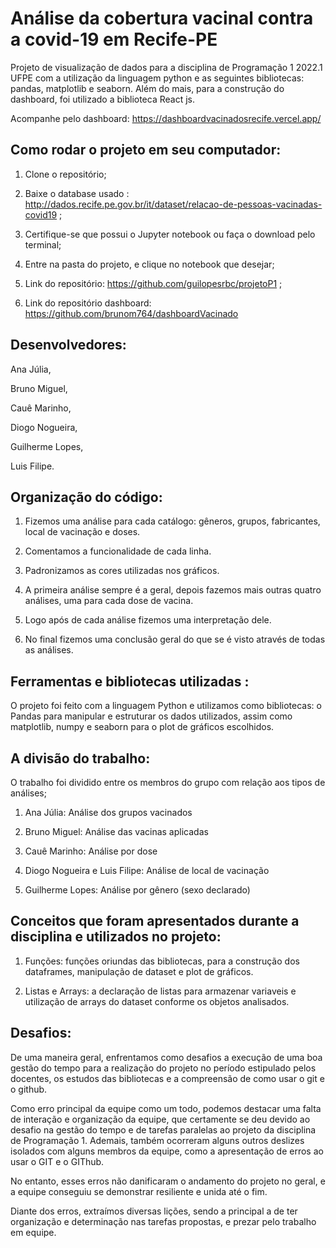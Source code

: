 # Análise da cobertura vacinal contra a covid-19 em Recife-PE
Projeto de visualização de dados para a disciplina de Programação 1 2022.1 UFPE com a utilização da linguagem python e as seguintes bibliotecas: pandas, matplotlib e seaborn. Além do mais, para a construção do dashboard, foi utilizado a biblioteca React js.

Acompanhe pelo dashboard: https://dashboardvacinadosrecife.vercel.app/

## Como rodar o projeto em seu computador:
  1) Clone o repositório;
  
  2) Baixe o database usado : http://dados.recife.pe.gov.br/it/dataset/relacao-de-pessoas-vacinadas-covid19 ;
  
  3) Certifique-se que possui o Jupyter notebook ou faça o download pelo terminal;
  
  4) Entre na pasta do projeto, e clique no notebook que desejar;
  
  5) Link do repositório: https://github.com/guilopesrbc/projetoP1 ;
  
  6) Link do repositório dashboard: https://github.com/brunom764/dashboardVacinado
  
  
## Desenvolvedores:
  Ana Júlia,
  
  Bruno Miguel,
  
  Cauê Marinho,
  
  Diogo Nogueira,
  
  Guilherme Lopes,
  
  Luis Filipe.
  
## Organização do código:
   1) Fizemos uma análise para cada catálogo: gêneros, grupos, fabricantes, local de vacinação e doses.
   
   2) Comentamos a funcionalidade de cada linha.
   
   3) Padronizamos as cores utilizadas nos gráficos.
   
   4) A primeira análise sempre é a geral, depois fazemos mais outras quatro análises, uma para cada dose de
vacina.

   5) Logo após de cada análise fizemos uma interpretação dele.
   
   6) No final fizemos uma conclusão geral do que se é visto através de todas as análises.
   
## Ferramentas e bibliotecas utilizadas :

  O projeto foi feito com a linguagem Python e utilizamos como bibliotecas: o Pandas para manipular e
estruturar os dados utilizados, assim como matplotlib, numpy e seaborn para o plot de gráficos
escolhidos.

## A divisão do trabalho:

   O trabalho foi dividido entre os membros do grupo com relação aos tipos de análises;
   1) Ana Júlia: Análise dos grupos vacinados
   
   2) Bruno Miguel: Análise das vacinas aplicadas
   
   3) Cauê Marinho: Análise por dose
   
   4) Diogo Nogueira e Luis Filipe: Análise de local de vacinação
   
   5) Guilherme Lopes: Análise por gênero (sexo declarado)
   
## Conceitos que foram apresentados durante a disciplina e utilizados no projeto:
  1) Funções: funções oriundas das bibliotecas, para a construção dos dataframes, manipulação de dataset e
plot de gráficos.

  2) Listas e Arrays: a declaração de listas para armazenar variaveis e utilização de arrays do dataset
conforme os objetos analisados.

## Desafios:
De uma maneira geral, enfrentamos como desafios a execução de uma boa gestão do tempo
para a realização do projeto no período estipulado pelos docentes, os estudos das
bibliotecas e a compreensão de como usar o git e o github.

Como erro principal da equipe como um todo, podemos destacar uma falta de interação e
organização da equipe, que certamente se deu devido ao desafio na gestão do tempo e de
tarefas paralelas ao projeto da disciplina de Programação 1. Ademais, também ocorreram
alguns outros deslizes isolados com alguns membros da equipe, como a apresentação de
erros ao usar o GIT e o GIThub.

No entanto, esses erros não danificaram o andamento do projeto no geral, e a equipe conseguiu
se demonstrar resiliente e unida até o fim.

Diante dos erros, extraímos diversas lições, sendo a principal a de ter organização e
determinação nas tarefas propostas, e prezar pelo trabalho em equipe.

